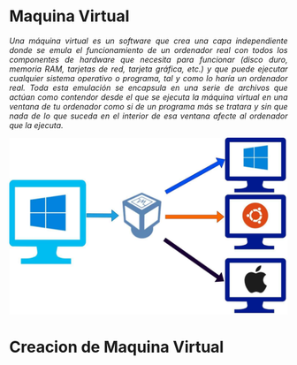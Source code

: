 # Maquina Virtual

<cite style="display:block; text-align: justify">Una máquina virtual es un software que crea una capa independiente donde se emula el funcionamiento de un ordenador real con todos los componentes de hardware que necesita para funcionar (disco duro, memoria RAM, tarjetas de red, tarjeta gráfica, etc.) y que puede ejecutar cualquier sistema operativo o programa, tal y como lo haría un ordenador real. Toda esta emulación se encapsula en una serie de archivos que actúan como contendor desde el que se ejecuta la máquina virtual en una ventana de tu ordenador como si de un programa más se tratara y sin que nada de lo que suceda en el interior de esa ventana afecte al ordenador que la ejecuta.</cite>

![VirtualBox](img_Creacion_MV/img9.jpg) 

# Creacion de Maquina Virtual